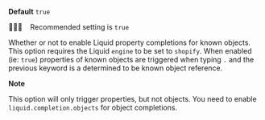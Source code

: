 **Default** `true`

💁🏽‍♀️ &nbsp;&nbsp; Recommended setting is `true`

Whether or not to enable Liquid property completions for known objects. This option requires the Liquid `engine` to be set to `shopify`. When enabled (ie: `true`)  properties of known objects are triggered when typing `.` and the previous keyword is a determined to be known object reference.

**Note**

This option will only trigger properties, but not objects. You need to enable `liquid.completion.objects` for object completions.

